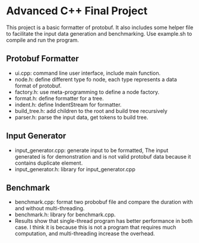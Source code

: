 # Advanced C++ Final Project
This project is a basic formatter of protobuf. It also includes some helper file to facilitate the input data generation and benchmarking. Use example.sh to compile and run the program. 
## Protobuf Formatter
- ui.cpp: command line user interface, include main function.
- node.h: define different type fo node, each type represents a data format of protobuf.
- factory.h: use meta-programming to define a node factory.
- format.h: define formatter for a tree.
- indent.h: define IndentStream for formatter.
- build_tree.h: add children to the root and build tree recursively
- parser.h: parse the input data, get tokens to build tree.
## Input Generator
- input\_generator.cpp: generate input to be formatted, The input generated is for demonstration and is not valid protobuf data because it contains duplicate element.
- input\_generator.h: library for input_generator.cpp
## Benchmark
- benchmark.cpp: format two probobuf file and compare the duration with and without multi-threading.
- benchmark.h: library for benchmark.cpp.
- Results show that single-thread program has better performance in both case. I think it is because this is not a program that requires much computation, and multi-threading increase the overhead. 

